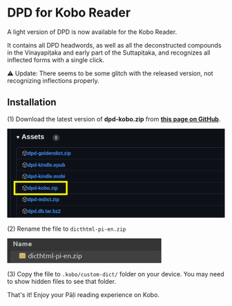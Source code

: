 # DPD for Kobo Reader

A light version of DPD is now available for the Kobo Reader. 

It contains all DPD headwords, as well as all the deconstructed compounds in the Vinayapiṭaka and early part of the Suttapiṭaka, and recognizes all inflected forms with a single click. 

⚠️ Update: There seems to be some glitch with the released version, not recognizing inflections properly. 

## Installation

(1) Download the latest version of **dpd-kobo.zip** from **[this page on GitHub](https://github.com/digitalpalidictionary/digitalpalidictionary/releases)**.

![image](pics/kobo/kobo_github.png)

(2) Rename the file to `dicthtml-pi-en.zip`

![image](pics/kobo/kobo_rename.png)

(3) Copy the file to `.kobo/custom-dict/` folder on your device. You may need to show hidden files to see that folder. 

That's it! Enjoy your Pāḷi reading experience on Kobo.




